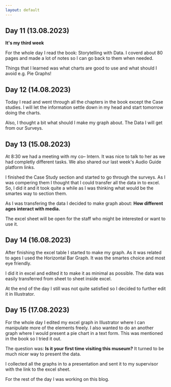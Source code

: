 ```yaml
---
layout: default
---
```

## Day 11 (13.08.2023)
<b>It's my third week</b>

For the whole day I read the book: Storytelling with Data. I coverd about 80 pages and made a lot of notes so I can go back to them when needed. 

Things that I learned was what charts are good to use and what should I avoid e.g. Pie Graphs!

## Day 12 (14.08.2023)

Today I read and went through all the chapters in the book except the Case studies. I will let the information settle down in my head and start tomorrow doing the charts. 

Also, I thought a bit what should I make my graph about. The Data I will get from our Surveys.

## Day 13 (15.08.2023)

At 8:30 we had a meeting with my co– Intern. It was nice to talk to her as we had completly different tasks. We also shared our last week's Audio Guide platform links.

I finished the Case Study section and started to go through the surveys. As I was compering them I thought that I could transfer all the data in to excel. So, I did it and it took quite a while as I was thinking what would be the smartes way to section them.

As I was transfering the data I decided to make graph about: <b>How different ages interact with media.</b>

The excel sheet will be open for the staff who might be interested or want to use it.

## Day 14 (16.08.2023)

After finishing the excel table I started to make my graph. As it was related to ages I used the Horizontal Bar Graph. It was the smartes choice and most eye friendly.

I did it in excel and edited it to make it as minimal as possible. The data was easily transferred from sheet to sheet inside excel.

At the end of the day I still was not quite satisfied so I decided to further edit it in Illustrator.

## Day 15 (17.08.2023)

For the whole day I edited my excel graph in Illustrator where I can manipulate more of the elements freely. I also wanted to do an another graph where I would present a pie chart in a text form. This was mentioned in the book so I tried it out.

The question was: <b>Is it your first time visiting this museum?</b> It turned to be much nicer way to present the data.

I collected all the graphs in to a presentation and sent it to my supervisor with the link to the excel sheet.

For the rest of the day I was working on this blog.

